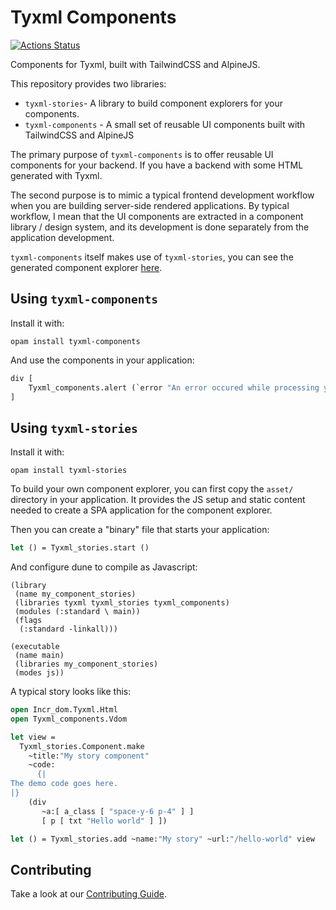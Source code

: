 # Tyxml Components

[![Actions Status](https://github.com/tmattio/tyxml-components/workflows/CI/badge.svg)](https://github.com/tmattio/tyxml-components/actions)

Components for Tyxml, built with TailwindCSS and AlpineJS.

This repository provides two libraries:

- `tyxml-stories`- A library to build component explorers for your components.
- `tyxml-components` - A small set of reusable UI components built with TailwindCSS and AlpineJS

The primary purpose of `tyxml-components` is to offer reusable UI components for your backend. If you have a backend with some HTML generated with Tyxml.

The second purpose is to mimic a typical frontend development workflow when you are building server-side rendered applications. By typical workflow, I mean that the UI components are extracted in a component library / design system, and its development is done separately from the application development.

`tyxml-components` itself makes use of `tyxml-stories`, you can see the generated component explorer [here](https://github.com/tmattio/tyxml-components/).


## Using `tyxml-components`

Install it with:

```
opam install tyxml-components
```

And use the components in your application:

```ocaml
div [
    Tyxml_components.alert (`error "An error occured while processing your request.")
]
```

## Using `tyxml-stories`

Install it with:

```
opam install tyxml-stories
```

To build your own component explorer, you can first copy the `asset/` directory in your application. It provides the JS setup and static content needed to create a SPA application for the component explorer.

Then you can create a "binary" file that starts your application:

```ocaml
let () = Tyxml_stories.start ()
```

And configure dune to compile as Javascript:


```
(library
 (name my_component_stories)
 (libraries tyxml tyxml_stories tyxml_components)
 (modules (:standard \ main))
 (flags
  (:standard -linkall)))

(executable
 (name main)
 (libraries my_component_stories)
 (modes js))
```

A typical story looks like this:

```ocaml
open Incr_dom.Tyxml.Html
open Tyxml_components.Vdom

let view =
  Tyxml_stories.Component.make
    ~title:"My story component"
    ~code:
      {|
The demo code goes here.
|}
    (div
       ~a:[ a_class [ "space-y-6 p-4" ] ]
       [ p [ txt "Hello world" ] ])

let () = Tyxml_stories.add ~name:"My story" ~url:"/hello-world" view
```

## Contributing

Take a look at our [Contributing Guide](CONTRIBUTING.md).

